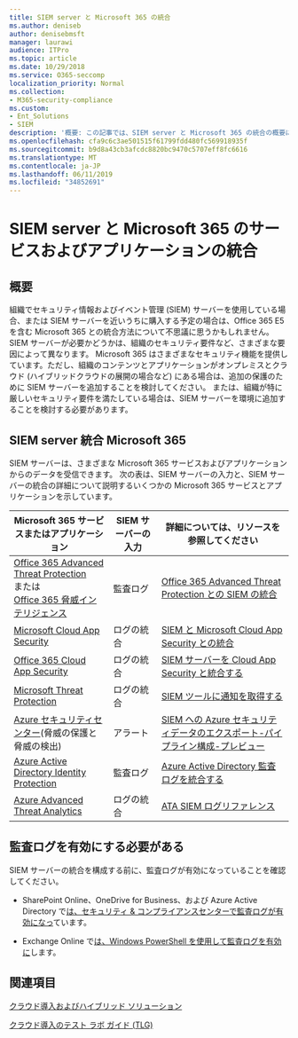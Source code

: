 ```yaml
---
title: SIEM server と Microsoft 365 の統合
ms.author: deniseb
author: denisebmsft
manager: laurawi
audience: ITPro
ms.topic: article
ms.date: 10/29/2018
ms.service: O365-seccomp
localization_priority: Normal
ms.collection:
- M365-security-compliance
ms.custom:
- Ent_Solutions
- SIEM
description: '概要: この記事では、SIEM server と Microsoft 365 の統合の概要について説明します。'
ms.openlocfilehash: cfa9c6c3ae501515f61799fdd480fc569918935f
ms.sourcegitcommit: b9d8a43cb3afcdc8820bc9470c5707eff8fc6616
ms.translationtype: MT
ms.contentlocale: ja-JP
ms.lasthandoff: 06/11/2019
ms.locfileid: "34852691"
---
```

# <a name="siem-server-integration-with-microsoft-365-services-and-applications"></a>SIEM server と Microsoft 365 のサービスおよびアプリケーションの統合

## <a name="overview"></a>概要

組織でセキュリティ情報およびイベント管理 (SIEM) サーバーを使用している場合、または SIEM サーバーを近いうちに購入する予定の場合は、Office 365 E5 を含む Microsoft 365 との統合方法について不思議に思うかもしれません。 SIEM サーバーが必要かどうかは、組織のセキュリティ要件など、さまざまな要因によって異なります。 Microsoft 365 はさまざまなセキュリティ機能を提供しています。ただし、組織のコンテンツとアプリケーションがオンプレミスとクラウド (ハイブリッドクラウドの展開の場合など) にある場合は、追加の保護のために SIEM サーバーを追加することを検討してください。 または、組織が特に厳しいセキュリティ要件を満たしている場合は、SIEM サーバーを環境に追加することを検討する必要があります。

## <a name="siem-server-integration-microsoft-365"></a>SIEM server 統合 Microsoft 365

SIEM サーバーは、さまざまな Microsoft 365 サービスおよびアプリケーションからのデータを受信できます。 次の表は、SIEM サーバーの入力と、SIEM サーバーの統合の詳細について説明するいくつかの Microsoft 365 サービスとアプリケーションを示しています。 

| Microsoft 365 サービスまたはアプリケーション | SIEM サーバーの入力 | 詳細については、リソースを参照してください |
| --- | --- | --- |
| [Office 365 Advanced Threat Protection](office-365-atp.md) <br/>   または   <br/>[Office 365 脅威インテリジェンス](office-365-ti.md) | 監査ログ | [Office 365 Advanced Threat Protection との SIEM の統合](siem-integration-with-office-365-ti.md) |
| [Microsoft Cloud App Security](https://docs.microsoft.com/cloud-app-security/what-is-cloud-app-security) | ログの統合 | [SIEM と Microsoft Cloud App Security との統合](https://docs.microsoft.com/cloud-app-security/siem) |
| [Office 365 Cloud App Security](https://docs.microsoft.com/cloud-app-security/what-is-cloud-app-security) | ログの統合 | [SIEM サーバーを Cloud App Security と統合する](https://docs.microsoft.com/cloud-app-security/siem) |
| [Microsoft Threat Protection](https://docs.microsoft.com/windows/security/threat-protection/) | ログの統合 | [SIEM ツールに通知を取得する](https://docs.microsoft.com/windows/security/threat-protection/microsoft-defender-atp/configure-siem) |
| [Azure セキュリティセンター](https://docs.microsoft.com/azure/security-center/security-center-intro)(脅威の保護と脅威の検出) | アラート | [SIEM への Azure セキュリティデータのエクスポート-パイプライン構成-プレビュー](https://docs.microsoft.com/azure/security-center/security-center-export-data-to-siem) |
| [Azure Active Directory Identity Protection](https://docs.microsoft.com/azure/active-directory/identity-protection/overview) | 監査ログ | [Azure Active Directory 監査ログを統合する](https://docs.microsoft.com/azure/security/security-azure-log-integration-ad) |
| [Azure Advanced Threat Analytics](https://docs.microsoft.com/azure/security/azure-threat-detection) | ログの統合 | [ATA SIEM ログリファレンス](https://docs.microsoft.com/advanced-threat-analytics/cef-format-sa) |

## <a name="audit-logging-must-be-turned-on"></a>監査ログを有効にする必要がある

SIEM サーバーの統合を構成する前に、監査ログが有効になっていることを確認してください。 

- SharePoint Online、OneDrive for Business、および Azure Active Directory で[は、セキュリティ & コンプライアンスセンターで監査ログが有効になっ](https://docs.microsoft.com/office365/securitycompliance/turn-audit-log-search-on-or-off)ています。

- Exchange Online で[は、Windows PowerShell を使用して監査ログを有効に](https://docs.microsoft.com/office365/securitycompliance/enable-mailbox-auditing)します。
 
## <a name="see-also"></a>関連項目

[クラウド導入およびハイブリッド ソリューション](https://docs.microsoft.com/office365/enterprise/cloud-adoption-and-hybrid-solutions)
  
[クラウド導入のテスト ラボ ガイド (TLG)](https://docs.microsoft.com/office365/enterprise/cloud-adoption-test-lab-guides-tlgs)


